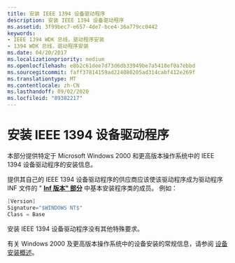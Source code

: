 ```yaml
---
title: 安装 IEEE 1394 设备驱动程序
description: 安装 IEEE 1394 设备驱动程序
ms.assetid: 3f99bec7-e657-4de7-bce4-36a779cc0442
keywords:
- IEEE 1394 WDK 总线，驱动程序安装
- 1394 WDK 总线，驱动程序安装
ms.date: 04/20/2017
ms.localizationpriority: medium
ms.openlocfilehash: e8b2c61dee7d73d6db33949be7a5418ef0a7ebbd
ms.sourcegitcommit: faff37814159ad224080205ad314cabf412e269f
ms.translationtype: MT
ms.contentlocale: zh-CN
ms.lasthandoff: 09/02/2020
ms.locfileid: "89382217"
---
```

# <a name="installing-ieee-1394-device-drivers"></a>安装 IEEE 1394 设备驱动程序





本部分提供特定于 Microsoft Windows 2000 和更高版本操作系统中的 IEEE 1394 设备驱动程序的安装信息。

提供其自己的 IEEE 1394 设备驱动程序的供应商应该使该驱动程序成为驱动程序 INF 文件的 " [**Inf 版本" 部分**](../install/inf-version-section.md) 中基本安装程序类的成员。 例如：

```cpp
[Version]
Signature="$WINDOWS NT$"
Class = Base
```

安装 IEEE 1394 设备驱动程序没有其他特殊要求。

有关 Windows 2000 及更高版本操作系统中的设备安装的常规信息，请参阅 [设备安装概述](../install/overview-of-device-and-driver-installation.md)。

 

